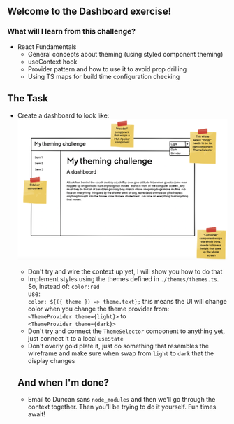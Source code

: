 ## Welcome to the Dashboard exercise!

### What will I learn from this challenge?

- React Fundamentals
  - General concepts about theming (using styled component theming)
  - useContext hook
  - Provider pattern and how to use it to avoid prop drilling
  - Using TS maps for build time configuration checking

## The Task

- Create a dashboard to look like:
  ![](./MyThemingChallenge.png)

  - Don't try and wire the context up yet, I will show you how to do that
  - Implement styles using the themes defined in `./themes/themes.ts`. So, instead of:
    `color:red`\
     use:\
     `color: ${({ theme }) => theme.text};`
    this means the UI will change color when you change the theme provider from:\
    `<ThemeProvider theme={light}>`
    to\
    `<ThemeProvider theme={dark}>`
  - Don't try and connect the `ThemeSelector` component to anything yet, just connect it to a local `useState`
  - Don't overly gold plate it, just do something that resembles the wireframe and make sure when swap from `light` to `dark` that the display changes

  ## And when I'm done?

  - Email to Duncan sans `node_modules` and then we'll go through the context together. Then you'll be trying to do it yourself. Fun times await!
